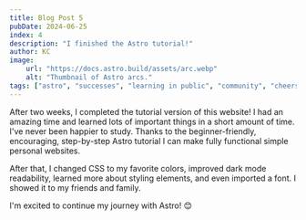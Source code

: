 ```yaml
---
title: Blog Post 5
pubDate: 2024-06-25
index: 4
description: "I finished the Astro tutorial!"
author: KC
image:
    url: "https://docs.astro.build/assets/arc.webp"
    alt: "Thumbnail of Astro arcs."
tags: ["astro", "successes", "learning in public", "community", "cheers!"]
---
```

After two weeks, I completed the tutorial version of this website! I had an amazing time and learned lots of important things in a short amount of time. I've never been happier to study. Thanks to the beginner-friendly, encouraging, step-by-step Astro tutorial I can make fully functional simple personal websites.

After that, I changed CSS to my favorite colors, improved dark mode readability, learned more about styling elements, and even imported a font. I showed it to my friends and family.

I'm excited to continue my journey with Astro! 😊